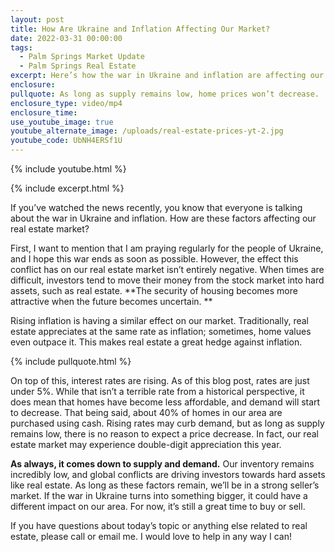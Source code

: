 ```yaml
---
layout: post
title: How Are Ukraine and Inflation Affecting Our Market?
date: 2022-03-31 00:00:00
tags:
  - Palm Springs Market Update
  - Palm Springs Real Estate
excerpt: Here’s how the war in Ukraine and inflation are affecting our market.
enclosure:
pullquote: As long as supply remains low, home prices won’t decrease.
enclosure_type: video/mp4
enclosure_time:
use_youtube_image: true
youtube_alternate_image: /uploads/real-estate-prices-yt-2.jpg
youtube_code: UbNH4ERSf1U
---
```

{% include youtube.html %}

{% include excerpt.html %}

If you’ve watched the news recently, you know that everyone is talking about the war in Ukraine and inflation. How are these factors affecting our real estate market?

First, I want to mention that I am praying regularly for the people of Ukraine, and I hope this war ends as soon as possible. However, the effect this conflict has on our real estate market isn’t entirely negative. When times are difficult, investors tend to move their money from the stock market into hard assets, such as real estate. **The security of housing becomes more attractive when the future becomes uncertain. **

Rising inflation is having a similar effect on our market. Traditionally, real estate appreciates at the same rate as inflation; sometimes, home values even outpace it. This makes real estate a great hedge against inflation.

{% include pullquote.html %}

On top of this, interest rates are rising. As of this blog post, rates are just under 5%. While that isn’t a terrible rate from a historical perspective, it does mean that homes have become less affordable, and demand will start to decrease. That being said, about 40% of homes in our area are purchased using cash. Rising rates may curb demand, but as long as supply remains low, there is no reason to expect a price decrease. In fact, our real estate market may experience double-digit appreciation this year.

**As always, it comes down to supply and demand.** Our inventory remains incredibly low, and global conflicts are driving investors towards hard assets like real estate. As long as these factors remain, we’ll be in a strong seller’s market. If the war in Ukraine turns into something bigger, it could have a different impact on our area. For now, it’s still a great time to buy or sell.

If you have questions about today’s topic or anything else related to real estate, please call or email me. I would love to help in any way I can\!
